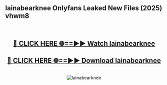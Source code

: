 <h2>lainabearknee Onlyfans Leaked New Files (2025) vhwm8</h2>
<br>
<div align="center">
<h2><a href="https://mediafiles.top/lainabearknee&ref=git" rel="nofollow">🔴 CLICK HERE 🌐==►► Watch lainabearknee</a></h2>
<h2><a href="https://mediafiles.top/lainabearknee&ref=git" rel="nofollow">🔴 CLICK HERE 🌐==►► Download lainabearknee</a></h2>
<br>
<a href="https://mediafiles.top/lainabearknee&ref=git" rel="nofollow" data-target="animated-image.originalLink"><img src="https://i.ibb.co.com/xMMVF88/686577567.gif" alt="lainabearknee" style="max-width: 100%; display: inline-block;" data-target="animated-image.originalImage"></a>
</div>
<br>
<br>